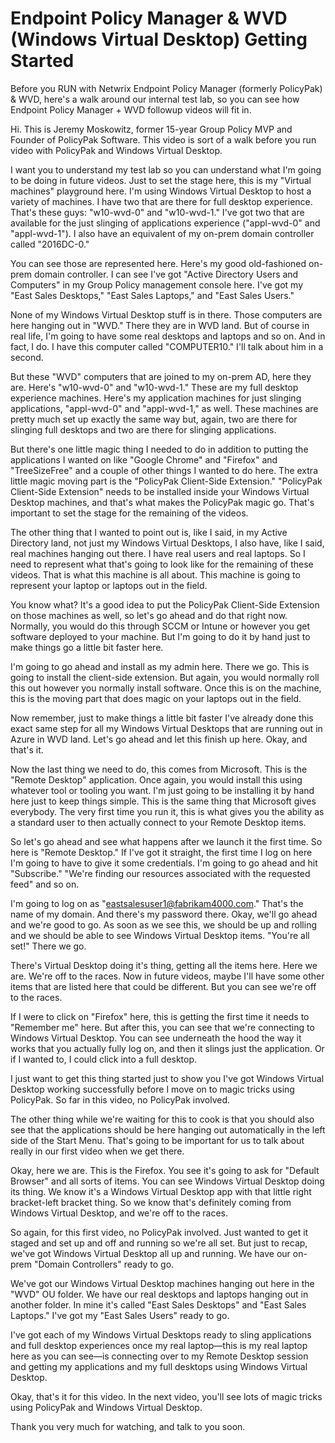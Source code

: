 # Endpoint Policy Manager & WVD (Windows Virtual Desktop) Getting Started

Before you RUN with Netwrix Endpoint Policy Manager (formerly PolicyPak) & WVD, here's a walk around
our internal test lab, so you can see how Endpoint Policy Manager + WVD followup videos will fit in.

Hi. This is Jeremy Moskowitz, former 15-year Group Policy MVP and Founder of PolicyPak Software.
This video is sort of a walk before you run video with PolicyPak and Windows Virtual Desktop.

I want you to understand my test lab so you can understand what I'm going to be doing in future
videos. Just to set the stage here, this is my "Virtual machines" playground here. I'm using Windows
Virtual Desktop to host a variety of machines. I have two that are there for full desktop
experience. That's these guys: "w10-wvd-0" and "w10-wvd-1." I've got two that are available for the
just slinging of applications experience ("appl-wvd-0" and "appl-wvd-1"). I also have an equivalent
of my on-prem domain controller called "2016DC-0."

You can see those are represented here. Here's my good old-fashioned on-prem domain controller. I
can see I've got "Active Directory Users and Computers" in my Group Policy management console here.
I've got my "East Sales Desktops," "East Sales Laptops," and "East Sales Users."

None of my Windows Virtual Desktop stuff is in there. Those computers are here hanging out in "WVD."
There they are in WVD land. But of course in real life, I'm going to have some real desktops and
laptops and so on. And in fact, I do. I have this computer called "COMPUTER10." I'll talk about him
in a second.

But these "WVD" computers that are joined to my on-prem AD, here they are. Here's "w10-wvd-0" and
"w10-wvd-1." These are my full desktop experience machines. Here's my application machines for just
slinging applications, "appl-wvd-0" and "appl-wvd-1," as well. These machines are pretty much set up
exactly the same way but, again, two are there for slinging full desktops and two are there for
slinging applications.

But there's one little magic thing I needed to do in addition to putting the applications I wanted
on like "Google Chrome" and "Firefox" and "TreeSizeFree" and a couple of other things I wanted to do
here. The extra little magic moving part is the "PolicyPak Client-Side Extension." "PolicyPak
Client-Side Extension" needs to be installed inside your Windows Virtual Desktop machines, and
that's what makes the PolicyPak magic go. That's important to set the stage for the remaining of the
videos.

The other thing that I wanted to point out is, like I said, in my Active Directory land, not just my
Windows Virtual Desktops, I also have, like I said, real machines hanging out there. I have real
users and real laptops. So I need to represent what that's going to look like for the remaining of
these videos. That is what this machine is all about. This machine is going to represent your laptop
or laptops out in the field.

You know what? It's a good idea to put the PolicyPak Client-Side Extension on those machines as
well, so let's go ahead and do that right now. Normally, you would do this through SCCM or Intune or
however you get software deployed to your machine. But I'm going to do it by hand just to make
things go a little bit faster here.

I'm going to go ahead and install as my admin here. There we go. This is going to install the
client-side extension. But again, you would normally roll this out however you normally install
software. Once this is on the machine, this is the moving part that does magic on your laptops out
in the field.

Now remember, just to make things a little bit faster I've already done this exact same step for all
my Windows Virtual Desktops that are running out in Azure in WVD land. Let's go ahead and let this
finish up here. Okay, and that's it.

Now the last thing we need to do, this comes from Microsoft. This is the "Remote Desktop"
application. Once again, you would install this using whatever tool or tooling you want. I'm just
going to be installing it by hand here just to keep things simple. This is the same thing that
Microsoft gives everybody. The very first time you run it, this is what gives you the ability as a
standard user to then actually connect to your Remote Desktop items.

So let's go ahead and see what happens after we launch it the first time. So here is "Remote
Desktop." If I've got it straight, the first time I log on here I'm going to have to give it some
credentials. I'm going to go ahead and hit "Subscribe." "We're finding our resources associated with
the requested feed" and so on.

I'm going to log on as "eastsalesuser1@fabrikam4000.com." That's the name of my domain. And there's
my password there. Okay, we'll go ahead and we're good to go. As soon as we see this, we should be
up and rolling and we should be able to see Windows Virtual Desktop items. "You're all set!" There
we go.

There's Virtual Desktop doing it's thing, getting all the items here. Here we are. We're off to the
races. Now in future videos, maybe I'll have some other items that are listed here that could be
different. But you can see we're off to the races.

If I were to click on "Firefox" here, this is getting the first time it needs to "Remember me" here.
But after this, you can see that we're connecting to Windows Virtual Desktop. You can see underneath
the hood the way it works that you actually fully log on, and then it slings just the application.
Or if I wanted to, I could click into a full desktop.

I just want to get this thing started just to show you I've got Windows Virtual Desktop working
successfully before I move on to magic tricks using PolicyPak. So far in this video, no PolicyPak
involved.

The other thing while we're waiting for this to cook is that you should also see that the
applications should be here hanging out automatically in the left side of the Start Menu. That's
going to be important for us to talk about really in our first video when we get there.

Okay, here we are. This is the Firefox. You see it's going to ask for "Default Browser" and all
sorts of items. You can see Windows Virtual Desktop doing its thing. We know it's a Windows Virtual
Desktop app with that little right bracket-left bracket thing. So we know that's definitely coming
from Windows Virtual Desktop, and we're off to the races.

So again, for this first video, no PolicyPak involved. Just wanted to get it staged and set up and
off and running so we're all set. But just to recap, we've got Windows Virtual Desktop all up and
running. We have our on-prem "Domain Controllers" ready to go.

We've got our Windows Virtual Desktop machines hanging out here in the "WVD" OU folder. We have our
real desktops and laptops hanging out in another folder. In mine it's called "East Sales Desktops"
and "East Sales Laptops." I've got my "East Sales Users" ready to go.

I've got each of my Windows Virtual Desktops ready to sling applications and full desktop
experiences once my real laptop—this is my real laptop here as you can see—is connecting over to my
Remote Desktop session and getting my applications and my full desktops using Windows Virtual
Desktop.

Okay, that's it for this video. In the next video, you'll see lots of magic tricks using PolicyPak
and Windows Virtual Desktop.

Thank you very much for watching, and talk to you soon.
